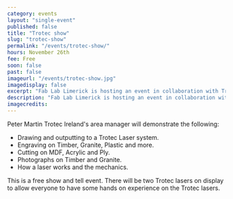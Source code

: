 ```yaml
---
category: events
layout: "single-event"
published: false
title: "Trotec show"
slug: "trotec-show"
permalink: "/events/trotec-show/"
hours: November 26th
fee: Free
soon: false
past: false
imageurl: "/events/trotec-show.jpg"
imagedisplay: false
excerpt: "Fab Lab Limerick is hosting an event in collaboration with Trotec laser to show the main uses of a Trotec Laser system"
description: "Fab Lab Limerick is hosting an event in collaboration with Trotec laser to show the main uses of a Trotec Laser system"
imagecredits: 
---
```


Peter Martin Trotec Ireland's area manager will demonstrate the following:
 
+ Drawing and outputting to a Trotec Laser system.
+ Engraving on Timber, Granite, Plastic and more.
+ Cutting on MDF, Acrylic and Ply.
+ Photographs on Timber and Granite.
+ How a laser works and the mechanics.
 
This is a free show and tell event. There will be two Trotec lasers on display to allow everyone to have some hands on experience on the Trotec lasers.